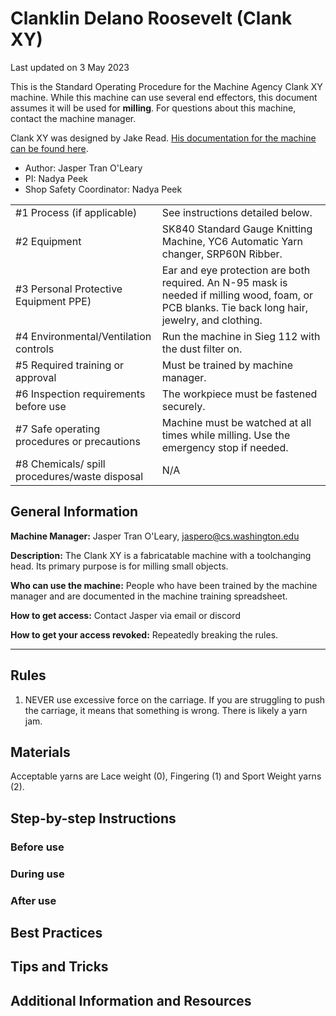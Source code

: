 # Clanklin Delano Roosevelt (Clank XY)

Last updated on 3 May 2023

This is the Standard Operating Procedure for the Machine Agency Clank XY machine. While this machine can use several end effectors, this document assumes it will be used for **milling**. For questions about this machine, contact the machine
manager.

Clank XY was designed by Jake Read. [His documentation for the machine can be found here](https://clank.tools/).

- Author: Jasper Tran O'Leary
- PI: Nadya Peek
- Shop Safety Coordinator: Nadya Peek

|                                               |                                                                                   |
| --------------------------------------------- | --------------------------------------------------------------------------------- |
| #1 Process (if applicable)                    | See instructions detailed below.                                                  |
| #2 Equipment                                  | SK840 Standard Gauge Knitting Machine, YC6 Automatic Yarn changer, SRP60N Ribber. |
| #3 Personal Protective Equipment PPE)         | Ear and eye protection are both required. An N-95 mask is needed if milling wood, foam, or PCB blanks. Tie back long hair, jewelry, and clothing.   |
| #4 Environmental/Ventilation controls         | Run the machine in Sieg 112 with the dust filter on.                              |
| #5 Required training or approval              | Must be trained by machine manager.                                               |
| #6 Inspection requirements before use         | The workpiece must be fastened securely.                                                         |
| #7 Safe operating procedures or precautions   | Machine must be watched at all times while milling. Use the emergency stop if needed.                                       |
| #8 Chemicals/ spill procedures/waste disposal | N/A                                         |

## General Information

**Machine Manager:** Jasper Tran O'Leary, jaspero@cs.washington.edu

**Description:** The Clank XY is a fabricatable machine with a toolchanging head. Its primary purpose is for milling small objects.

**Who can use the machine:** People who have been trained by the machine manager
and are documented in the machine training spreadsheet.

**How to get access:** Contact Jasper via email or discord

**How to get your access revoked:** Repeatedly breaking the rules.

---

## Rules

1. NEVER use excessive force on the carriage. If you are struggling to push the
   carriage, it means that something is wrong. There is likely a yarn jam.

## Materials

Acceptable yarns are Lace weight (0), Fingering (1) and Sport Weight yarns (2).

## Step-by-step Instructions

### Before use

### During use

### After use

## Best Practices

## Tips and Tricks

## Additional Information and Resources
